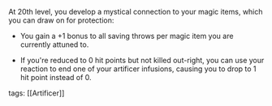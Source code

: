 At 20th level, you develop a mystical connection to your magic items, which you can draw on for protection:

-   You gain a +1 bonus to all saving throws per magic item you are currently attuned to.

-   If you're reduced to 0 hit points but not killed out-right, you can use your reaction to end one of your artificer infusions, causing you to drop to 1 hit point instead of 0.

tags: [[Artificer]]
